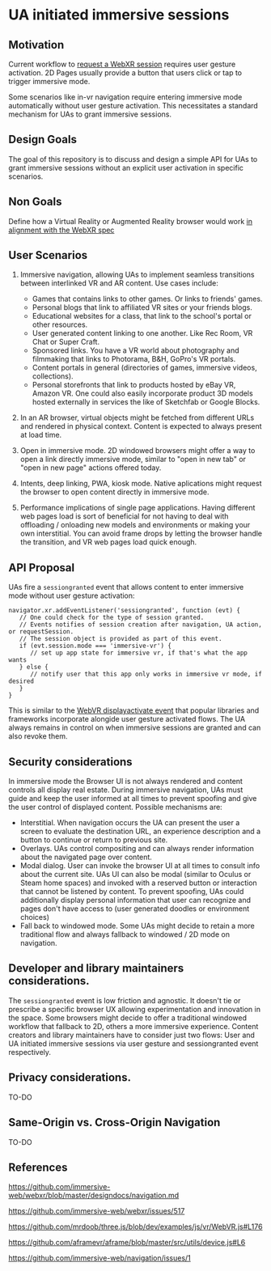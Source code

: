 # UA initiated immersive sessions

## Motivation

Current workflow to [request a WebXR session](https://www.w3.org/TR/webxr/#dom-xr-requestsession) requires user gesture activation. 2D Pages usually provide a button that users click or tap to trigger immersive mode.

Some scenarios like in-vr navigation require entering immersive mode automatically without user gesture activation. This necessitates a standard mechanism for UAs to grant immersive sessions.

## Design Goals

The goal of this repository is to discuss and design a simple API for UAs to grant immersive sessions without an explicit user activation in specific scenarios.

## Non Goals

Define how a Virtual Reality or Augmented Reality browser would work [in alignment with the WebXR spec](https://github.com/immersive-web/webxr/blob/master/explainer.md#non-goals)

## User Scenarios

1. Immersive navigation, allowing UAs to implement seamless transitions between interlinked VR and AR content. Use cases include:

    - Games that contains links to other games. Or links to friends' games.
    - Personal blogs that link to affiliated VR sites or your friends blogs.
    - Educational websites for a class, that link to the school's portal or other resources.
    - User generated content linking to one another. Like Rec Room, VR Chat or Super Craft.
    - Sponsored links. You have a VR world about photography and filmmaking that links to Photorama, B&H, GoPro's VR portals.
    - Content portals in general (directories of games, immersive videos, collections).
    - Personal storefronts that link to products hosted by eBay VR, Amazon VR. One could also easily incorporate product 3D models hosted externally in services the like of Sketchfab or Google Blocks.

2. In an AR browser, virtual objects might be fetched from different URLs and rendered in physical context. Content is expected to always present at load time.

3. Open in immersive mode. 2D windowed browsers might offer a way to open a link directly immersive mode, similar to "open in new tab" or "open in new page" actions offered today.

4. Intents, deep linking, PWA, kiosk mode. Native aplications might request the browser to open content directly in immersive mode.

5. Performance implications of single page applications. Having different web pages load is sort of beneficial for not having to deal with offloading / onloading new models and environments or making your own interstitial. You can avoid frame drops by letting the browser handle the transition, and VR web pages load quick enough.

## API Proposal

UAs fire a `sessiongranted` event that allows content to enter immersive mode without user gesture activation:

```
navigator.xr.addEventListener('sessiongranted', function (evt) {
   // One could check for the type of session granted.
   // Events notifies of session creation after navigation, UA action, or requestSession.
   // The session object is provided as part of this event.
   if (evt.session.mode === 'immersive-vr') {
      // set up app state for immersive vr, if that's what the app wants
   } else {
      // notify user that this app only works in immersive vr mode, if desired
   }
}
```

This is similar to the [WebVR displayactivate event](https://immersive-web.github.io/webvr/spec/1.1/#dom-window-onvrdisplayactivate) that popular libraries and frameworks incorporate alongide user gesture activated flows. The UA always remains in control on when immersive sessions are granted and can also revoke them.

## Security considerations

In immersive mode the Browser UI is not always rendered and content controls all display real estate. During immersive navigation, UAs must guide and keep the user informed at all times to prevent spoofing and give the user control of displayed content. Possible mechanisms are:

- Interstitial. When navigation occurs the UA can present the user a screen to evaluate the destination URL, an experience description and a button to continue or return to previous site.
- Overlays. UAs control compositing and can always render information about the navigated page over content.
- Modal dialog. User can invoke the browser UI at all times to consult info about the current site. UAs UI can also be modal (similar to Oculus or Steam home spaces) and invoked with a reserved button or interaction that cannot be listened by content. To prevent spoofing, UAs could additionally display personal information that user can recognize and pages don't have access to (user generated doodles or environment choices)
- Fall back to windowed mode. Some UAs might decide to retain a more traditional flow and always fallback to windowed / 2D mode on navigation.

## Developer and library maintainers considerations.

The `sessiongranted` event is low friction and agnostic. It doesn't tie or prescribe a specific browser UX allowing experimentation and innovation in the space. Some browsers might decide to offer a traditional windowed workflow that fallback to 2D, others a more immersive experience. Content creators and library maintainers have to consider just two flows: User and UA initiated immersive sessions via user gesture and sessiongranted event respectively.

## Privacy considerations.

TO-DO

## Same-Origin vs. Cross-Origin Navigation

TO-DO

## References

https://github.com/immersive-web/webxr/blob/master/designdocs/navigation.md

https://github.com/immersive-web/webxr/issues/517

https://github.com/mrdoob/three.js/blob/dev/examples/js/vr/WebVR.js#L176

https://github.com/aframevr/aframe/blob/master/src/utils/device.js#L6

https://github.com/immersive-web/navigation/issues/1